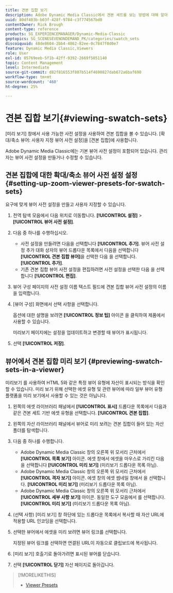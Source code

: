 ```yaml
---
title: 견본 집합 보기
description: Adobe Dynamic Media Classic에서 견본 세트를 보는 방법에 대해 알아봅니다.
uuid: 80df403b-b03f-428f-9784-c3f774567bd0
contentOwner: Rick Brough
content-type: reference
products: SG_EXPERIENCEMANAGER/Dynamic-Media-Classic
geptopics: SG_SCENESEVENONDEMAND_PK/categories/swatch_sets
discoiquuid: 48de8604-2bb4-4862-82ee-0c7847f0d0e7
feature: Dynamic Media Classic,Viewers
role: User
exl-id: 05769eeb-5f1b-42ff-9392-2669f5051140
topic: Content Management
level: Intermediate
source-git-commit: d82f816553f807b514f4690827dab672a6baf690
workflow-type: tm+mt
source-wordcount: '460'
ht-degree: 25%

---
```


# 견본 집합 보기{#viewing-swatch-sets}

[미리 보기] 창에서 사용 가능한 사전 설정을 사용하여 견본 집합을 볼 수 있습니다. [확대/축소 뷰어: 사용자 지정 뷰어 사전 설정]을 [견본 집합]에 사용합니다.

Adobe Dynamic Media Classic에는 기본 뷰어 사전 설정이 포함되어 있습니다. 관리자는 뷰어 사전 설정을 만들거나 수정할 수 있습니다.

## 견본 집합에 대한 확대/축소 뷰어 사전 설정 설정 {#setting-up-zoom-viewer-presets-for-swatch-sets}

요구에 맞게 뷰어 사전 설정을 만들고 사용자 지정할 수 있습니다.

1. 전역 탐색 모음에서 다음 위치로 이동합니다. **[!UICONTROL 설정]** > **[!UICONTROL 뷰어 사전 설정]**.
1. 다음 중 하나를 수행하십시오.

   * 사전 설정을 만들려면 다음을 선택합니다 **[!UICONTROL 추가]**. 뷰어 사전 설정 추가 대화 상자의 뷰어 드롭다운 목록에서 다음을 선택합니다 **[!UICONTROL 견본 집합 뷰어]**&#x200B;을 선택한 다음 을 선택합니다. **[!UICONTROL 추가]**.
   * 기존 견본 집합 뷰어 사전 설정을 편집하려면 사전 설정을 선택한 다음 을 선택합니다 **[!UICONTROL 편집]**.

1. 뷰어 구성 페이지의 사전 설정 이름 텍스트 필드에 견본 집합 뷰어 사전 설정의 이름을 입력합니다.
1. [뷰어 구성] 화면에서 선택 사항을 선택합니다.

   옵션에 대한 설명을 보려면 **[!UICONTROL 정보 팁]** 아이콘 을 클릭하여 제품에서 사용할 수 있습니다.

   미리보기 페이지에는 설정을 업데이트하고 변경할 때 뷰어가 표시됩니다.

1. 선택 **[!UICONTROL 저장]**.

## 뷰어에서 견본 집합 미리 보기 {#previewing-swatch-sets-in-a-viewer}

미리보기 를 사용하여 HTML 5와 같은 특정 뷰어 유형에 자산이 표시되는 방식을 확인할 수 있습니다. 미리 보기 위해 선택한 에셋 유형 및 관련 뷰어에 따라 일부 뷰어 유형 플랫폼을 미리 보기에서 사용할 수 있는 것은 아닙니다.

1. 왼쪽의 에셋 라이브러리 패널에서 **[!UICONTROL 표시]** 드롭다운 목록에서 다음과 같은 견본 세트 기반 에셋 유형을 선택합니다. **[!UICONTROL 견본 집합]**.
1. 왼쪽의 자산 라이브러리 패널에서 뷰어로 미리 보려는 견본 집합이 들어 있는 자산 폴더를 탐색합니다.
1. 다음 중 하나를 수행합니다.

   * Adobe Dynamic Media Classic 창의 오른쪽 위 모서리 근처에서 **[!UICONTROL 목록 보기]** 아이콘. 에셋 창에서 에셋을 마우스로 가리킨 다음 을 선택합니다 **[!UICONTROL 미리 보기]** (미리보기 드롭다운 목록 아님).
   * Adobe Dynamic Media Classic 창의 오른쪽 위 모서리 근처에서 **[!UICONTROL 격자 보기]** 아이콘. 에셋 창의 에셋 썸네일 창에서 을 선택합니다. **[!UICONTROL 미리 보기]** (미리보기 드롭다운 목록 아님).
   * Adobe Dynamic Media Classic 창의 오른쪽 위 모서리 근처에서 **[!UICONTROL 세부 사항 보기]** 아이콘. 동일한 도구 모음에서 를 선택합니다. **[!UICONTROL 미리 보기]** (미리보기 드롭다운 목록 아님).

1. (선택 사항) [미리 보기] 창 하단에 있는 드롭다운 목록에서 복사할 때 자산 URL에 적용할 URL 인코딩을 선택합니다.
1. 선택한 뷰어에서 에셋을 미리 보려면 뷰어 링크를 선택합니다.

   지정된 뷰어 링크를 선택하면 연결된 URL이 자동으로 클립보드에 복사됩니다.

1. [미리 보기] 호출기로 돌아가려면 표시된 뷰어를 닫습니다.
1. 선택 **[!UICONTROL 닫기]** 자산 페이지로 돌아갑니다.

>[!MORELIKETHIS]
>
>* [Viewer Presets](application-setup.md#viewer_presets)
